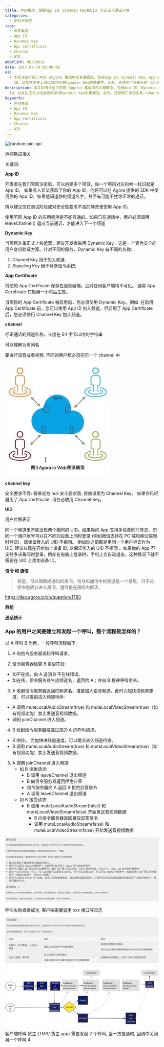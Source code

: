 ```yaml
---
title: 声网集成：掌握App ID、Dynamic Key和UID，打造安全通话环境
categories:
  - 新时代码农
tags:
  - 声网集成
  - App ID
  - Dynamic Key
  - App Certificate
  - Channel
  - UID
abbrlink: d8c7081e
date: 2017-09-19 00:00:00
ai:
  - 本文详细介绍了声网（Agora）集成中的关键概念，包括App ID、Dynamic Key、App Certificate、Channel、UID以及信令和通信流程。强调了在安全要求不高的场景下使用App
    ID，以及在正式上线运营时采用Dynamic Key的重要性。此外，还说明了频道名称（channel）、频道密钥（channel key）的作用，以及如何在同一频道中唯一标识用户（UID）。最后，详细描述了Agora平台上的呼叫建立和发起流程，包括信令服务器与用户的交互、频道的加入和退出，以及在通话中的音视频流控制。
description: 本文详细介绍了声网（Agora）集成中的关键概念，包括App ID、Dynamic Key、App Certificate、Channel、UID以及信令和通信流程。强调了在安全要求不高的场景下使用App
  ID，以及在正式上线运营时采用Dynamic Key的重要性。此外，还说明了频道名称（channel）、频道密钥（channel key）的作用，以及如何在同一频道中唯一标识用户（UID）。最后，详细描述了Agora平台上的呼叫建立和发起流程，包括信令服务器与用户的交互、频道的加入和退出，以及在通话中的音视频流控制。
keywords:
  - 声网集成
  - App ID
  - Dynamic Key
  - App Certificate
  - Channel
  - UID
---
```


<!-- markdownlint-disable-next-line MD033 -->
<meta name="referrer" content="no-referrer"/>

![random-pic-api](https://cover.dong4j.ink:1024)

声网集成相关

<!-- more -->

关键词:

**App ID**

开发者在我们官网注册后，可以创建多个项目，每一个项目对应的唯一标识就是 App ID。 如果有人非法获取了你的 App ID，他将可以在 Agora 提供的 SDK 中使用你的
App ID，如果他知道你的频道名字，甚至有可能干扰你正常的通话。

所以建议仅在测试阶段或对安全性要求不高的场景里使用 App ID。

使用不同 App ID 的应用程序是不能互通的。如果已在通话中，用户必须调用 leaveChannel() 退出当前通话，才能进入下一个频道

**Dynamic Key**

当项目准备正式上线运营，建议开发者采用 Dynamic Key，这是一个更为安全的用户身份验证方案。针对不同的服务，Dynamic Key 有不同的名称:

1. Channel Key 用于加入频道;
2. Signaling Key 用于登录信令系统;

**App Certificate**

将您的 App Certificate 保存在服务器端，且对任何客户端均不可见。
通常 App Certificate 在启用一小时后生效。

当项目的 App Certificate 被启用后，您必须使用 Dynamic Key。例如: 在启用 App Certificate 前，您可以使用 App ID 加入频道。但启用了 App Certificate
后，您必须使用 Channel Key 加入频道。

**channel**

标识通话的频道名称，长度在 64 字节以内的字符串

可以理解为房间名

要进行语音或者视频, 不同的用户都必须在同一个 channel 中

![20241229154732_t6m0Iacx.webp](./091140214/20241229154732_t6m0Iacx.webp)

**channel key**

安全要求不高: 将值设为 null
安全要求高: 将值设置为 Channel Key。 如果你已经启用了 App Certificate, 请务必使用 Channel Key。

**UID**

用户位移表示

同一个频道里不能出现两个相同的 UID。如果你的 App 支持多设备同时登录，即同一个用户账号可以在不同的设备上同时登录 (例如微信支持在 PC
端和移动端同时登录)，请保证传入的 UID 不相同。 例如你之前都是用同一个用户标识作为 UID, 建议从现在开始加上设备 ID, 以保证传入的 UID 不相同
。如果你的 App 不支持多设备同时登录，例如在电脑上登录时，手机上会自动退出，这种情况下就不需要在 UID 上添加设备 ID。

**信令 和 通信**

> 频道，可以理解成通讯的房间，信令和通信中的频道是一个意思，只不过，信令是确认进入房间，通信是在房间内聊天。

https://dev.agora.io/cn/question/1780

**群组**

**通话统计**

### App 的用户之间要建立和发起一个呼叫，整个流程是怎样的？

以 A 呼叫 B 为例，一般呼叫流程如下:

1. A 向信令服务器发起呼叫请求。

2. 信令服务器检查 B 是否在线:

- 如不在线，向 A 返回 B 不在线错误。
- 如在线，信令服务器生成频道名，返回给 A；并向 B 投递呼叫信令。

3. A 收到信令服务器返回的频道名，准备加入语音频道。此时为加快进频道速度，可以提前进入频道待命:

- A 调用 muteLocalAudioStream(true) 和 muteLocalVideoStream(true)（如有视频功能）禁止发送音视频数据。
- 调用 joinChannel 进入频道。

4. B 收到信令服务器投递过来的 A 的呼叫请求。

- B 响铃。 为加快进频道速度，可以提交进入频道待命。
- B 调用 muteLocalAudioStream(true) 和 muteLocalVideoStream(true)（如有视频功能）禁止发送音视频数据。

5. A 调用 joinChannel 进入频道:
   - 如 B 拒绝请求:
     - B 调用 leaveChannel 退出频道
     - B 向信令服务器返回拒绝应答
     - 信令服务器向 A 返回 B 拒绝应答信令
     - A 调用 leaveChannel 退出频道
   - 如 B 接受请求:
     - B 调用 muteLocalAudioStream(false) 和 muteLocalVideoStream(false) 开始发送音视频数据
       - B 向信令服务器返回接受应答信令
       - 调用 muteLocalAudioStream(false) 和 muteLocalVideoStream(false) 开始发送音视频数据

![20241229154732_RLznNSiG.webp](./091140214/20241229154732_RLznNSiG.webp)

呼叫失败或者成功, 客户端需要调用 xxx 接口写日志

![20241229154732_omNQ5ZtM.webp](./091140214/20241229154732_omNQ5ZtM.webp)

![20241229154732_hTbqt3js.webp](./091140214/20241229154732_hTbqt3js.webp)

客户端呼叫 货主 (TMS/ 货主 app) 需要发起 2 个呼叫, 当一方接通时, 回调中关闭另一个呼叫 4
